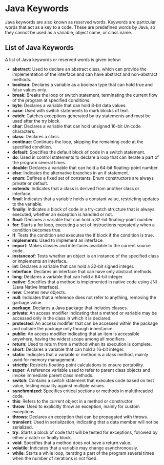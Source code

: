 # Java Keywords
Java keywords are also known as reserved words. Keywords are particular words that act as a key to a code. These are predefined words by Java, so they cannot be used as a variable, object name, or class name.

## List of Java Keywords
A list of Java keywords or reserved words is given below:

- **abstract**: Used to declare an abstract class, which can provide the implementation of the interface and can have abstract and non-abstract methods.
- **boolean**: Declares a variable as a boolean type that can hold true and false values only.
- **break**: Breaks the loop or switch statement, terminating the current flow of the program at specified conditions.
- **byte**: Declares a variable that can hold 8-bit data values.
- **case**: Used with switch statements to mark blocks of text.
- **catch**: Catches exceptions generated by try statements and must be used after the try block.
- **char**: Declares a variable that can hold unsigned 16-bit Unicode characters.
- **class**: Declares a class.
- **continue**: Continues the loop, skipping the remaining code at the specified condition.
- **default**: Specifies the default block of code in a switch statement.
- **do**: Used in control statements to declare a loop that can iterate a part of the program several times.
- **double**: Declares a variable that can hold a 64-bit floating-point number.
- **else**: Indicates the alternative branches in an if statement.
- **enum**: Defines a fixed set of constants. Enum constructors are always private or default.
- **extends**: Indicates that a class is derived from another class or interface.
- **final**: Indicates that a variable holds a constant value, restricting updates to the variable.
- **finally**: Indicates a block of code in a try-catch structure that is always executed, whether an exception is handled or not.
- **float**: Declares a variable that can hold a 32-bit floating-point number.
- **for**: Starts a for loop, executing a set of instructions repeatedly when a condition becomes true.
- **if**: Tests the condition and executes the if block if the condition is true.
- **implements**: Used to implement an interface.
- **import**: Makes classes and interfaces available to the current source code.
- **instanceof**: Tests whether an object is an instance of the specified class or implements an interface.
- **int**: Declares a variable that can hold a 32-bit signed integer.
- **interface**: Declares an interface that can have only abstract methods.
- **long**: Declares a variable that can hold a 64-bit integer.
- **native**: Specifies that a method is implemented in native code using JNI (Java Native Interface).
- **new**: Creates new objects.
- **null**: Indicates that a reference does not refer to anything, removing the garbage value.
- **package**: Declares a Java package that includes classes.
- **private**: An access modifier indicating that a method or variable may be accessed only in the class in which it is declared.
- **protected**: An access modifier that can be accessed within the package and outside the package only through inheritance.
- **public**: An access modifier indicating that an item is accessible anywhere, having the widest scope among all modifiers.
- **return**: Used to return from a method when its execution is complete.
- **short**: Declares a variable that can hold a 16-bit integer.
- **static**: Indicates that a variable or method is a class method, mainly used for memory management.
- **strictfp**: Restricts floating-point calculations to ensure portability.
- **super**: A reference variable used to refer to parent class objects and invoke immediate parent class methods.
- **switch**: Contains a switch statement that executes code based on test value, testing equality against multiple values.
- **synchronized**: Specifies critical sections or methods in multithreaded code.
- **this**: Refers to the current object in a method or constructor.
- **throw**: Used to explicitly throw an exception, mainly for custom exceptions.
- **throws**: Declares an exception that can be propagated with throws.
- **transient**: Used in serialization, indicating that a data member will not be serialized.
- **try**: Starts a block of code that will be tested for exceptions, followed by either a catch or finally block.
- **void**: Specifies that a method does not have a return value.
- **volatile**: Indicates that a variable may change asynchronously.
- **while**: Starts a while loop, iterating a part of the program several times when the number of iterations is not fixed.
